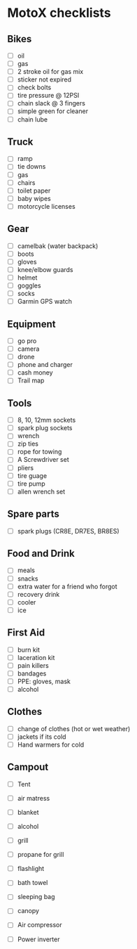 # MotoX checklists

## Bikes
- [ ] oil
- [ ] gas
- [ ] 2 stroke oil for gas mix
- [ ] sticker not expired
- [ ] check bolts
- [ ] tire pressure @ 12PSI
- [ ] chain slack @ 3 fingers
- [ ] simple green for cleaner
- [ ] chain lube

## Truck
- [ ] ramp
- [ ] tie downs
- [ ] gas
- [ ] chairs
- [ ] toilet paper
- [ ] baby wipes
- [ ] motorcycle licenses

## Gear
- [ ] camelbak (water backpack)
- [ ] boots
- [ ] gloves
- [ ] knee/elbow guards
- [ ] helmet
- [ ] goggles
- [ ] socks
- [ ] Garmin GPS watch

## Equipment
- [ ] go pro
- [ ] camera
- [ ] drone
- [ ] phone and charger
- [ ] cash money
- [ ] Trail map

## Tools
- [ ] 8, 10, 12mm sockets
- [ ] spark plug sockets
- [ ] wrench
- [ ] zip ties
- [ ] rope for towing
- [ ] A Screwdriver set
- [ ] pliers
- [ ] tire guage
- [ ] tire pump
- [ ] allen wrench set

## Spare parts
- [ ] spark plugs (CR8E, DR7ES, BR8ES)

## Food and Drink
- [ ] meals
- [ ] snacks
- [ ] extra water for a friend who forgot
- [ ] recovery drink
- [ ] cooler
- [ ] ice

## First Aid
- [ ] burn kit
- [ ] laceration kit
- [ ] pain killers
- [ ] bandages
- [ ] PPE: gloves, mask
- [ ] alcohol

## Clothes
- [ ] change of clothes (hot or wet weather)
- [ ] jackets if its cold
- [ ] Hand warmers for cold

## Campout
- [ ] Tent
- [ ] air matress
- [ ] blanket
- [ ] alcohol
- [ ] grill
- [ ] propane for grill
- [ ] flashlight
- [ ] bath towel
- [ ] sleeping bag
- [ ] canopy
- [ ] Air compressor
- [ ] Power inverter

